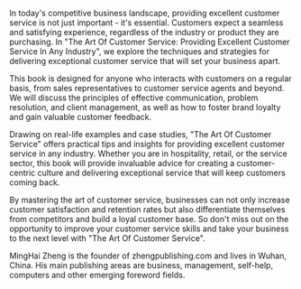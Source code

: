 
In today's competitive business landscape, providing excellent customer service is not just important - it's essential. Customers expect a seamless and satisfying experience, regardless of the industry or product they are purchasing. In "The Art Of Customer Service: Providing Excellent Customer Service In Any Industry", we explore the techniques and strategies for delivering exceptional customer service that will set your business apart.

This book is designed for anyone who interacts with customers on a regular basis, from sales representatives to customer service agents and beyond. We will discuss the principles of effective communication, problem resolution, and client management, as well as how to foster brand loyalty and gain valuable customer feedback.

Drawing on real-life examples and case studies, "The Art Of Customer Service" offers practical tips and insights for providing excellent customer service in any industry. Whether you are in hospitality, retail, or the service sector, this book will provide invaluable advice for creating a customer-centric culture and delivering exceptional service that will keep customers coming back.

By mastering the art of customer service, businesses can not only increase customer satisfaction and retention rates but also differentiate themselves from competitors and build a loyal customer base. So don't miss out on the opportunity to improve your customer service skills and take your business to the next level with "The Art Of Customer Service".

MingHai Zheng is the founder of zhengpublishing.com and lives in Wuhan, China. His main publishing areas are business, management, self-help, computers and other emerging foreword fields.
